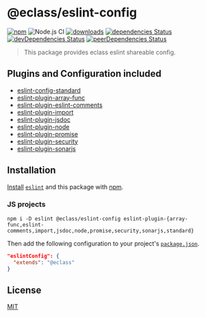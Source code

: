 # @eclass/eslint-config

[![npm](https://img.shields.io/npm/v/@eclass/eslint-config.svg)](https://www.npmjs.com/package/@eclass/eslint-config)
![Node.js CI](https://github.com/eclass/eslint-config/workflows/Node.js%20CI/badge.svg)
[![downloads](https://img.shields.io/npm/dt/@eclass/eslint-config.svg)](https://www.npmjs.com/package/@eclass/eslint-config)
[![dependencies Status](https://david-dm.org/eclass/eslint-config/status.svg)](https://david-dm.org/eclass/eslint-config)
[![devDependencies Status](https://david-dm.org/eclass/eslint-config/dev-status.svg)](https://david-dm.org/eclass/eslint-config?type=dev)
[![peerDependencies Status](https://david-dm.org/eclass/eslint-config/peer-status.svg)](https://david-dm.org/eclass/eslint-config?type=peer)

> This package provides eclass eslint shareable config.

## Plugins and Configuration included

- [eslint-config-standard](https://www.npmjs.com/package/eslint-config-standard)
- [eslint-plugin-array-func](https://www.npmjs.com/package/eslint-plugin-array-func)
- [eslint-plugin-eslint-comments](https://www.npmjs.com/package/eslint-plugin-eslint-comments)
- [eslint-plugin-import](https://www.npmjs.com/package/eslint-plugin-import)
- [eslint-plugin-jsdoc](https://www.npmjs.com/package/eslint-plugin-jsdoc)
- [eslint-plugin-node](https://www.npmjs.com/package/eslint-plugin-node)
- [eslint-plugin-promise](https://www.npmjs.com/package/eslint-plugin-promise)
- [eslint-plugin-security](https://www.npmjs.com/package/eslint-plugin-security)
- [eslint-plugin-sonarjs](https://www.npmjs.com/package/eslint-plugin-sonarjs)

## Installation

[Install](https://docs.npmjs.com/cli/install) [`eslint`](https://www.npmjs.com/package/eslint) and this package with [npm](https://docs.npmjs.com/about-npm/).

### JS projects
```
npm i -D eslint @eclass/eslint-config eslint-plugin-{array-func,eslint-comments,import,jsdoc,node,promise,security,sonarjs,standard}
```

Then add the following configuration to your project's [`package.json`](https://docs.npmjs.com/files/package.json).

```json
"eslintConfig": {
  "extends": "@eclass"
}
```

## License

[MIT](https://tldrlegal.com/license/mit-license)
